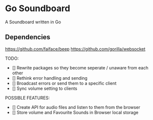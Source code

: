 # Go Soundboard

A Soundboard written in Go

## Dependencies

https://github.com/faiface/beep
https://github.com/gorilla/websocket


TODO:

- [] Rewrite packages so they become seperate / unaware from each other
- [] Rethink error handling and sending
- [] Broadcast errors or send them to a specific client
- [] Sync volume setting to clients

POSSIBLE FEATURES:

- [] Create API for audio files and listen to them from the browser
- [] Store volume and Favourite Sounds in Browser local storage